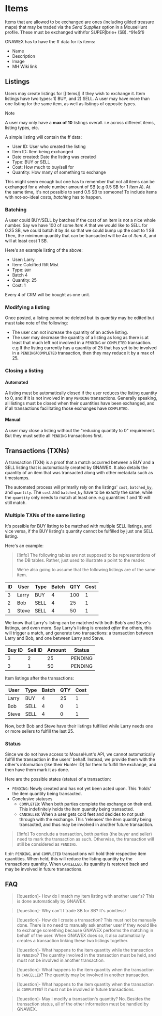 # Items

Items that are allowed to be exchanged are ones (including gilded treasure maps) that may be traded via the _Send Supplies_ option in a MouseHunt profile. These must be exchanged with/for SUPER|brie+ (SB). ^91e5f9

GNAWEX has to have the ff data for its items:

- Name
- Description
- Image
- MH Wiki link

## Listings

Users may create listings for [[Items]] if they wish to exchange it. Item listings have two types: 1) BUY, and 2) SELL. A user may have more than one listing for the same item, as well as listings of opposite types.

> [!note]
> A user may only have a **max of 10** listings overall. i.e across different items, listing types, etc.

A simple listing will contain the ff data:
- User ID: User who created the listing
- Item ID: Item being exchanged
- Date created: Date the listing was created
- Type: BUY or SELL
- Cost: How much to buy/sell for
- Quantity: How many of something to exchange

This might seem enough but one has to remember that not all items can be exchanged for a whole number amount of SB (e.g 0.5 SB for 1 _Item A_). At the same time, it's not possible to send 0.5 SB to someone! To include items with not-so-ideal costs, _batching_ has to happen.

### Batching

A user could BUY/SELL by batches if the cost of an item is not a nice whole number. Say we have 100 of some _Item A_ that we would like to SELL for 0.25 SB, we could batch it by 4s so that we could bump up the cost to 1 SB. Then, the minimum quantity that can be transacted will be 4x of _Item A_, and will at least cost 1 SB.

Here's an example listing of the above:

- User: Larry
- Item: Calcified Rift Mist
- Type: `BUY`
- Batch 4
- Quantity: 25
- Cost: 1

Every 4 of <span title="Acronym for Calcified Rift Mist">CRM</span> will be bought as one unit.

### Modifying a listing

Once posted, a listing cannot be deleted but its _quantity_ may be edited but must take note of the following:

- The user can not increase the quantity of an active listing.
- The user may decrease the quantity of a listing as long as there is at least that much left not involved in a `PENDING` or `COMPLETED` transaction. e.g If the listing currently has a quantity of 25 that has yet to be involved in a `PENDING`/`COMPLETED` transaction, then they may reduce it by a max of 25. 

### Closing a listing

#### Automated

A listing must be automatically closed if the user reduces the listing quantity to 0, and if it is not involved in any `PENDING` transactions. Generally speaking, all listings must be closed when their quantities have been exchanged, and if all transactions facilitating those exchanges have `COMPLETED`.

#### Manual

A user may close a listing without the "reducing quantity to 0" requirement. But they must settle all `PENDING` transactions first.

## Transactions (TXNs)

A transaction (TXN) is a proof that a match occurred between a BUY and a SELL listing that is automatically created by GNAWEX. It also details the quantity of an item that was transacted along with other metadata such as timestamps.

The automated process will primarily rely on the listings' `cost`, `batched_by`, and `quantity`. The `cost` and `batched_by` have to be exactly the same, while the `quantity` only needs to match at least one. e.g quantities 1 and 10 will still match.

### Multiple TXNs of the same listing

It's possible for BUY listing to be matched with multiple SELL listings, and vice versa, if the BUY listing's quantity cannot be fulfilled by just one SELL listing.

Here's an example:

> [!info]
> The following tables are not supposed to be representations of the DB tables. Rather, just used to illustrate a point to the reader.
> 
> We're also going to assume that the following listings are of the same item.

ID | User | Type | Batch | QTY | Cost
-- |---- | ---- | ----- | -------- | ----
3  | Larry | BUY  | 4 | 100 | 1
2  | Bob | SELL | 4 | 25 | 1
1  | Steve | SELL | 4| 50 | 1

We know that Larry's listing can be matched with both Bob's and Steve's listings, and even more. Say Larry's listing is created _after_ the others, this will trigger a match, and generate two transactions: a transaction between Larry and Bob, and one between Larry and Steve. 

Buy ID | Sell ID | Amount | Status
-- | -- | -- | --
3 | 2  | 25 | PENDING
3 | 1 | 50 | PENDING

Item listings after the transactions:

User | Type | Batch | QTY | Cost
---- | ---- | ----- | -------- | ----
Larry | BUY  | 4 | 25 | 1
Bob | SELL | 4 | 0 | 1
Steve | SELL | 4| 0 | 1

Now, both Bob and Steve have their listings fulfilled while Larry needs one or more sellers to fulfill the last 25.

### Status

Since we do not have access to MouseHunt's API, we cannot automatically fulfill the transaction in the users' behalf. Instead, we provide them with the other's information (like their Hunter ID) for them to fulfill the exchange, and then have them mark it as done.

Here are the possible states (status) of a transaction:

- `PENDING`: Newly created and has not yet been acted upon. This 'holds' the item quantity being transacted.
- Conclusive statuses
	- `COMPLETED`: When both parties complete the exchange on their end. This indefinitely holds the item quantity being transacted.
	- `CANCELLED`: When a user gets cold feet and decides to not push through with the exchange. This 'releases' the item quantity being transacted, and thus may be involved in another future transaction.
> [!info]
> To conclude a transaction, both parties (the buyer and seller) need to mark the transaction as such. Otherwise, the transaction will still be considered as `PENDING`.

tl;dr: `PENDING`, and `COMPLETED` transactions will hold their respective item quantities. When held, this will reduce the listing quantity by the transactions quantity. When `CANCELLED`, its quantity is restored back and may be involved in future transactions.

## FAQ

> [!question]- How do I match my item listing with another user's?
> This is done automatically by GNAWEX.

> [!question]- Why can't I trade SB for SB?
> It's pointless!

> [!question]- How do I create a transaction?
> This must not be manually done. There is no need to manually ask another user if they would like to exchange something because GNAWEX performs the matching in behalf of the user. When GNAWEX does so, it also automatically creates a transaction linking these two listings together.

> [!question]- What happens to the item quantity while the transaction is `PENDING`?
> The quantity involved in the transaction must be held, and must not be involved in another transaction.

> [!question]- What happens to the item quantity when the transaction is `CANCELLED`?
> The quantity may be involved in another transaction.

> [!question]- What happens to the item quantity when the transaction is `COMPLETED`?
> It must not be involved in future transactions.

> [!question]- May I modify a transaction's quantity?
> No. Besides the transaction status, all of the other information must be handled by GNAWEX.
